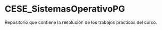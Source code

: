 # CESE_SistemasOperativoPG
Repositorio que contiene la resolución de los trabajos prácticos del curso.
